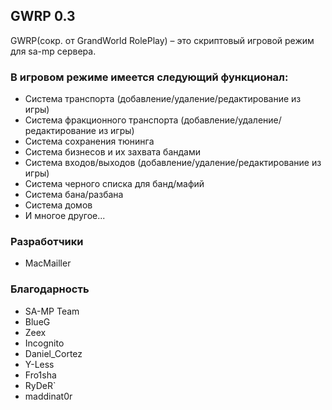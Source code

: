 GWRP 0.3
--------
GWRP(сокр. от GrandWorld RolePlay) – это скриптовый игровой режим для sa-mp сервера. 
### В игровом режиме имеется следующий функционал:
- Система транспорта (добавление/удаление/редактирование из игры)
- Система фракционного транспорта (добавление/удаление/редактирование из игры)
- Система сохранения тюнинга
- Система бизнесов и их захвата бандами
- Система входов/выходов (добавление/удаление/редактирование из игры)
- Система черного списка для банд/мафий
- Система бана/разбана
- Система домов
- И многое другое...


### Разработчики
- MacMailler

### Благодарность
- SA-MP Team
- BlueG
- Zeex
- Incognito
- Daniel_Cortez
- Y-Less
- Fro1sha
- RyDeR`
- maddinat0r
